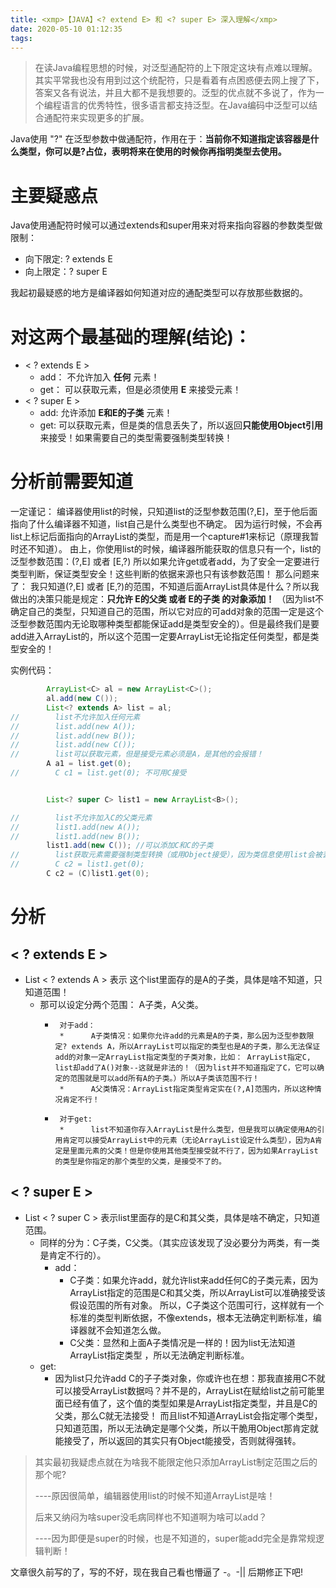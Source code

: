 ```yaml
---
title: <xmp>【JAVA】<? extend E> 和 <? super E> 深入理解</xmp>
date: 2020-05-10 01:12:35
tags:
---
```


> 在读Java编程思想的时候，对泛型通配符的上下限定这块有点难以理解。其实平常我也没有用到过这个统配符，只是看着有点困惑便去网上搜了下，答案又各有说法，并且大都不是我想要的。泛型的优点就不多说了，作为一个编程语言的优秀特性，很多语言都支持泛型。在Java编码中泛型可以结合通配符来实现更多的扩展。

<!-- more -->

Java使用 "?" 在泛型参数中做通配符，作用在于：**当前你不知道指定该容器是什么类型，你可以是?占位，表明将来在使用的时候你再指明类型去使用。**

# 主要疑惑点

Java使用通配符时候可以通过extends和super用来对将来指向容器的参数类型做限制： 

* 向下限定: ? extends E 
* 向上限定：? super E

我起初最疑惑的地方是编译器如何知道对应的通配类型可以存放那些数据的。

# 对这两个最基础的理解(结论)：

* < ? extends E >
  * add： 不允许加入 **任何** 元素！
  * get： 可以获取元素，但是必须使用 **E** 来接受元素！
* < ? super E >
  *  add: 允许添加 **E和E的子类** 元素！
  *  get: 可以获取元素，但是类的信息丢失了，所以返回**只能使用Object引用**来接受！如果需要自己的类型需要强制类型转换！

# 分析前需要知道

 一定谨记： 编译器使用list的时候，只知道list的泛型参数范围(?,E]，至于他后面指向了什么编译器不知道，list自己是什么类型也不确定。 因为运行时候，不会再list上标记后面指向的ArrayList的类型，而是用一个capture#1来标记（原理我暂时还不知道）。
 由上，你使用list的时候，编译器所能获取的信息只有一个，list的泛型参数范围：(?,E] 或者 [E,?) 所以如果允许get或者add，为了安全一定要进行类型判断，保证类型安全！这些判断的依据来源也只有该参数范围！
	 那么问题来了： 我只知道(?,E] 或者 [E,?)的范围，不知道后面ArrayList具体是什么？所以我做出的决策只能是规定：**只允许 E的父类 或者 E的子类 的对象添加！**
 （因为list不确定自己的类型，只知道自己的范围，所以它对应的可add对象的范围一定是这个泛型参数范围内无论取哪种类型都能保证add是类型安全的）。但是最终我们是要add进入ArrayList的，所以这个范围一定要ArrayList无论指定任何类型，都是类型安全的！

实例代码：

```java
        ArrayList<C> al = new ArrayList<C>();
        al.add(new C());
        List<? extends A> list = al;
//        list不允许加入任何元素
//        list.add(new A());
//        list.add(new B());
//        list.add(new C());
//        list可以获取元素，但是接受元素必须是A，是其他的会报错！
        A a1 = list.get(0);
//        C c1 = list.get(0); 不可用C接受


        List<? super C> list1 = new ArrayList<B>();

//        list不允许加入C的父类元素
//        list1.add(new A());
//        list1.add(new B());
        list1.add(new C()); //可以添加C和C的子类
//        list获取元素需要强制类型转换（或用Object接受），因为类信息使用list会被丢失
//        C c2 = list1.get(0);
        C c2 = (C)list1.get(0);
```

# 分析

## < ? extends E > ##

*  List < ? extends A > 表示 这个list里面存的是A的子类，具体是啥不知道，只知道范围！
   *  那可以设定分两个范围： A子类，A父类。
      *      对于add：
             *      A子类情况：如果你允许add的元素是A的子类，那么因为泛型参数限定? extends A，所以ArrayList可以指定的类型也是A的子类，那么无法保证add的对象一定ArrayList指定类型的子类对象，比如： ArrayList指定C, list却add了A()对象--这就是非法的！（因为list并不知道指定了C，它可以确定的范围就是可以add所有A的子类。）所以A子类该范围不行！
             *      A父类情况：ArrayList指定类型肯定实在(?,A]范围内，所以这种情况肯定不行！
      *      对于get:
             *      list不知道你存入ArrayList是什么类型，但是我可以确定使用A的引用肯定可以接受ArrayList中的元素（无论ArrayList设定什么类型），因为A肯定是里面元素的父类！但是你使用其他类型接受就不行了，因为如果ArrayList的类型是你指定的那个类型的父类，是接受不了的。

## < ? super E > ##

  -  List < ? super C > 表示list里面存的是C和其父类，具体是啥不确定，只知道范围。
     -  同样的分为：C子类，C父类。（其实应该发现了没必要分为两类，有一类是肯定不行的）。
        -  add：
           -  C子类：如果允许add，就允许list来add任何C的子类元素，因为ArrayList指定的范围是C和其父类，所以ArrayList可以准确接受该假设范围的所有对象。 所以，C子类这个范围可行，这样就有一个标准的类型判断依据，不像extends，根本无法确定判断标准，编译器就不会知道怎么做。
           -   C父类：显然和上面A子类情况是一样的！因为list无法知道ArrayList指定类型 ，所以无法确定判断标准。
     -  get:
          -  因为list只允许add C的子子类对象，你或许也在想：那我直接用C不就可以接受ArrayList数据吗？并不是的，ArrayList在赋给list之前可能里面已经有值了，这个值的类型如果是ArrayList指定类型，并且是C的父类，那么C就无法接受！ 而且list不知道ArrayList会指定哪个类型，只知道范围，所以无法确定是哪个父类，所以干脆用Object那肯定就能接受了，所以返回的其实只有Object能接受，否则就得强转。



> 其实最初我疑虑点就在为啥我不能限定他只添加ArrayList制定范围之后的那个呢?
>
> ----原因很简单，编辑器使用list的时候不知道ArrayList是啥！
>
> 后来又纳闷为啥super没毛病同样也不知道啊为啥可以add？
>
> ----因为即便是super的时候，也是不知道的，super能add完全是靠常规逻辑判断！


文章很久前写的了，写的不好，现在我自己看也懵逼了 -。-|| 后期修正下吧!